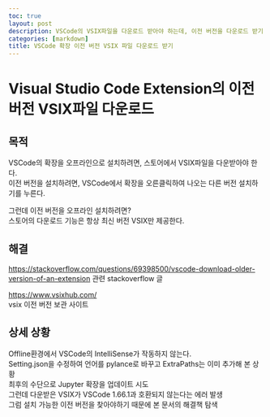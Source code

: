 ```yaml
---
toc: true
layout: post
description: VSCode의 VSIX파일을 다운로드 받아야 하는데, 이전 버전을 다운로드 받기 Download VSC Extension Previous version VXIS file
categories: [markdown]
title: VSCode 확장 이전 버전 VSIX 파일 다운로드 받기 
---
```


# Visual Studio Code Extension의 이전 버전 VSIX파일 다운로드

## 목적

VSCode의 확장을 오프라인으로 설치하려면, 스토어에서 VSIX파일을 다운받아야 한다.  
이전 버전을 설치하려면, VSCode에서 확장을 오른클릭하여 나오는 다른 버전 설치하기를 누른다.  

그런데 이전 버전을 오프라인 설치하려면?  
스토어의 다운로드 기능은 항상 최신 버전 VSIX만 제공한다.  

## 해결

https://stackoverflow.com/questions/69398500/vscode-download-older-version-of-an-extension 
관련 stackoverflow 글

https://www.vsixhub.com/  
vsix 이전 버전 보관 사이트

## 상세 상황
Offline환경에서 VSCode의 IntelliSense가 작동하지 않는다.  
Setting.json을 수정하여 언어를 pylance로 바꾸고 ExtraPaths는 이미 추가해 본 상황  
최후의 수단으로 Jupyter 확장을 업데이트 시도  
그런데 다운받은 VSIX가 VSCode 1.66.1과 호환되지 않는다는 에러 발생  
그럼 설치 가능한 이전 버전을 찾아야하기 때문에 본 문서의 해결책 탐색
